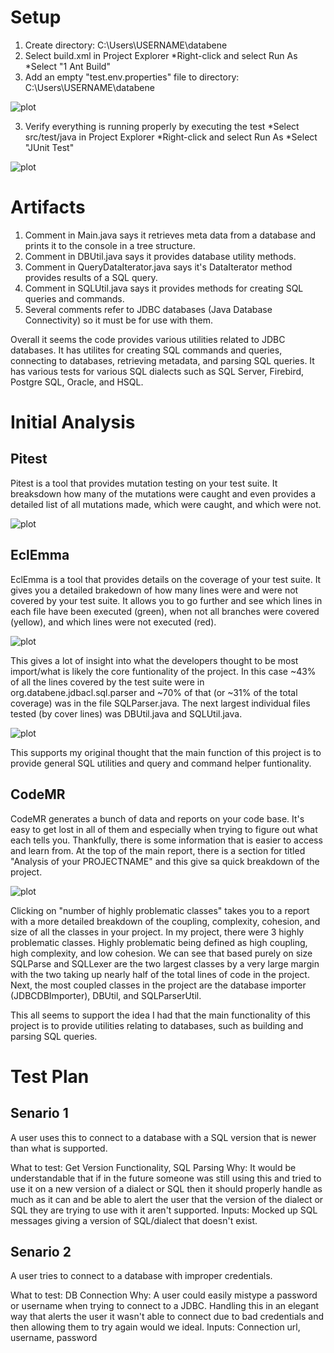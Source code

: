 # Setup
1. Create directory: C:\Users\USERNAME\databene
2. Select build.xml in Project Explorer
 *Right-click and select Run As
 *Select "1 Ant Build"
3. Add an empty "test.env.properties" file to directory: C:\Users\USERNAME\databene

![plot](./img/successful_build.png)

3. Verify everything is running properly by executing the test
 *Select src/test/java in Project Explorer
 *Right-click and select Run As
 *Select "JUnit Test"

![plot](./img/successful_tests.png)

# Artifacts
1. Comment in Main.java says it retrieves meta data from a database and prints it to the console in a tree structure.
2. Comment in DBUtil.java says it provides database utility methods.
3. Comment in QueryDataIterator.java says it's DataIterator method provides results of a SQL query.
4. Comment in SQLUtil.java says it provides methods for creating SQL queries and commands.
5. Several comments refer to JDBC databases (Java Database Connectivity) so it must be for use with them.

Overall it seems the code provides various utilities related to JDBC databases. It has utilites for creating SQL commands and queries, connecting to databases, retrieving metadata, and parsing SQL queries. It has various tests for various SQL dialects such as SQL Server, Firebird, Postgre SQL, Oracle, and HSQL.

# Initial Analysis

## Pitest
Pitest is a tool that provides mutation testing on your test suite. It breaksdown how many of the mutations were caught and even provides a detailed list of all mutations made, which were caught, and which were not.

![plot](./img/mutation.png)

## EclEmma
EclEmma is a tool that provides details on the coverage of your test suite. It gives you a detailed brakedown of how many lines were and were not covered by your test suite. It allows you to go further and see which lines in each file have been executed (green), when not all branches were covered (yellow), and which lines were not executed (red). 

![plot](./img/line-coverage-example.png)

This gives a lot of insight into what the developers thought to be most import/what is likely the core funtionality of the project. In this case ~43% of all the lines covered by the test suite were in org.databene.jdbacl.sql.parser and ~70% of that (or ~31% of the total coverage) was in the file SQLParser.java. The next largest individual files tested (by cover lines) was DBUtil.java and SQLUtil.java.

![plot](./img/eclemma-test.png)

This supports my original thought that the main function of this project is to provide general SQL utilities and query and command helper funtionality.


## CodeMR
CodeMR generates a bunch of data and reports on your code base. It's easy to get lost in all of them and especially when trying to figure out what each tells you. Thankfully, there is some information that is easier to access and learn from. At the top of the main report, there is a section for titled "Analysis of your PROJECTNAME" and this give sa quick breakdown of the project. 

![plot](./img/example-codemr-report.png)

Clicking on "number of highly problematic classes" takes you to a report with a more detailed breakdown of the coupling, complexity, cohesion, and size of all the classes in your project. In my project, there were 3 highly problematic classes. Highly problematic being defined as high coupling, high complexity, and low cohesion. We can see that based purely on size SQLParse and SQLLexer are the two largest classes by a very large margin with the two taking up nearly half of the total lines of code in the project. Next, the most coupled classes in the project are the database importer (JDBCDBImporter), DBUtil, and SQLParserUtil. 

This all seems to support the idea I had that the main functionality of this project is to provide utilities relating to databases, such as building and parsing SQL queries.

# Test Plan

## Senario 1
A user uses this to connect to a database with a SQL version that is newer than what is supported.

What to test: Get Version Functionality, SQL Parsing
Why: It would be understandable that if in the future someone was still using this and tried to use it on a new version of a dialect or SQL then it should properly handle as much as it can and be able to alert the user that the version of the dialect or SQL they are trying to use with it aren't supported.
Inputs: Mocked up SQL messages giving a version of SQL/dialect that doesn't exist.

## Senario 2
A user tries to connect to a database with improper credentials.

What to test: DB Connection
Why: A user could easily mistype a password or username when trying to connect to a JDBC. Handling this in an elegant way that alerts the user it wasn't able to connect due to bad credentials and then allowing them to try again would we ideal.
Inputs: Connection url, username, password


